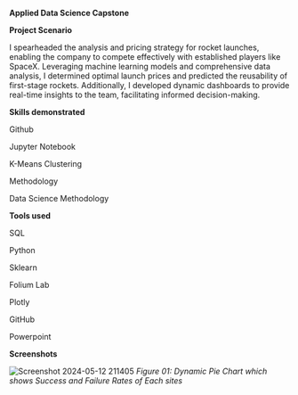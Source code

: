 **Applied Data Science Capstone**

**Project Scenario**

I spearheaded the analysis and pricing strategy for rocket launches, enabling the company to compete effectively with established players like SpaceX. Leveraging machine learning models and comprehensive data analysis, I determined optimal launch prices and predicted the reusability of first-stage rockets. Additionally, I developed dynamic dashboards to provide real-time insights to the team, facilitating informed decision-making.

**Skills demonstrated**

Github

Jupyter Notebook

K-Means Clustering

Methodology

Data Science Methodology



**Tools used**

SQL

Python

Sklearn

Folium Lab

Plotly

GitHub

Powerpoint

**Screenshots**


![Screenshot 2024-05-12 211405](https://github.com/DileePerera/Applied-Data-Science-Capstone/assets/116501494/bf0cd51c-10f0-42f8-9ec6-104797ecfaf1)
_Figure 01: Dynamic Pie Chart which shows Success and Failure Rates of Each sites_


